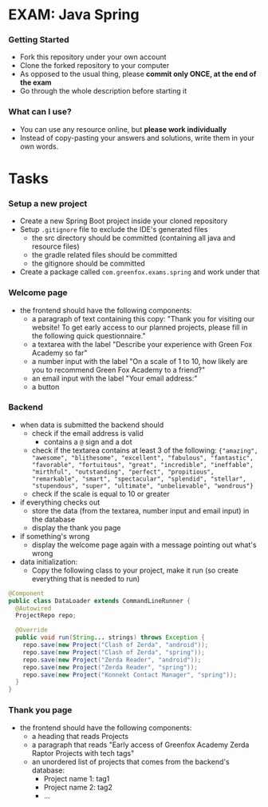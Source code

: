 # EXAM: Java Spring

### Getting Started
 - Fork this repository under your own account
 - Clone the forked repository to your computer
 - As opposed to the usual thing, please **commit only ONCE, at the end of the exam**
 - Go through the whole description before starting it

### What can I use?
 - You can use any resource online, but **please work individually**
 - Instead of copy-pasting your answers and solutions, write them in your own words.

# Tasks
### Setup a new project
- Create a new Spring Boot project inside your cloned repository
- Setup `.gitignore` file to exclude the IDE's generated files
   - the src directory should be committed (containing all java and resource files)
   - the gradle related files should be committed
   - the gitignore should be committed
- Create a package called `com.greenfox.exams.spring` and work under that

### Welcome page
- the frontend should have the following components:
    - a paragraph of text containing this copy: "Thank you for visiting our website! To get early access to our planned projects, please fill in the following quick questionnaire."
    - a textarea with the label "Describe your experience with Green Fox Academy so far"
    - a number input with the label "On a scale of 1 to 10, how likely are you to recommend Green Fox Academy to a friend?"
    - an email input with the label "Your email address:"
    - a button

### Backend
- when data is submitted the backend should
    - check if the email address is valid
        - contains a `@` sign and a dot
    - check if the textarea contains at least 3 of the following: `{"amazing", "awesome", "blithesome", "excellent", "fabulous", "fantastic", "favorable", "fortuitous", "great", "incredible", "ineffable", "mirthful", "outstanding", "perfect", "propitious", "remarkable", "smart", "spectacular", "splendid", "stellar", "stupendous", "super", "ultimate", "unbelievable", "wondrous"}`
    - check if the scale is equal to 10 or greater
- if everything checks out
    - store the data (from the textarea, number input and email input) in the database
    - display the thank you page
- if something's wrong
    - display the welcome page again with a message pointing out what's wrong
- data initialization:
    - Copy the following class to your project, make it run (so create everything that is needed to run)
```java
@Component
public class DataLoader extends CommandLineRunner {
  @Autowired
  ProjectRepo repo;

  @Override
  public void run(String... strings) throws Exception {
    repo.save(new Project("Clash of Zerda", "android"));
    repo.save(new Project("Clash of Zerda", "spring"));
    repo.save(new Project("Zerda Reader", "android"));
    repo.save(new Project("Zerda Reader", "spring"));
    repo.save(new Project("Konnekt Contact Manager", "spring"));
  }
}
```

### Thank you page
- the frontend should have the following components:
    - a heading that reads Projects
    - a paragraph that reads "Early access of Greenfox Academy Zerda Raptor Projects with tech tags"
    - an unordered list of projects that comes from the backend's database:
        - Project name 1: tag1
        - Project name 2: tag2
        - ...

